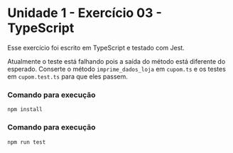 # Unidade 1 - Exercício 03 - TypeScript
Esse exercício foi escrito em TypeScript e testado com Jest.

Atualmente o teste está falhando pois a saída do método está diferente do esperado.
Conserte o método `imprime_dados_loja` em `cupom.ts` e os testes em `cupom.test.ts` para que eles passem.

### Comando para execução
`npm install`

### Comando para execução
`npm run test`
